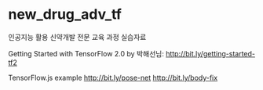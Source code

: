 # new_drug_adv_tf
인공지능 활용 신약개발 전문 교육 과정 실습자료

Getting Started with TensorFlow 2.0 by 박해선님: http://bit.ly/getting-started-tf2


TensorFlow.js example
http://bit.ly/pose-net
http://bit.ly/body-fix
